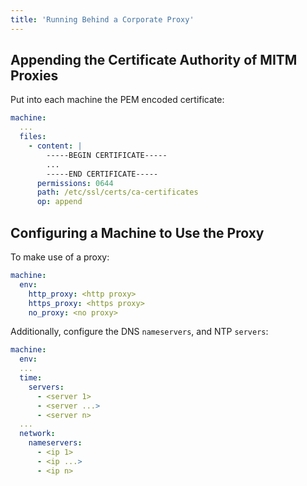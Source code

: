 ```yaml
---
title: 'Running Behind a Corporate Proxy'
---
```


## Appending the Certificate Authority of MITM Proxies

Put into each machine the PEM encoded certificate:

```yaml
machine:
  ...
  files:
    - content: |
        -----BEGIN CERTIFICATE-----
        ...
        -----END CERTIFICATE-----
      permissions: 0644
      path: /etc/ssl/certs/ca-certificates
      op: append
```

## Configuring a Machine to Use the Proxy

To make use of a proxy:

```yaml
machine:
  env:
    http_proxy: <http proxy>
    https_proxy: <https proxy>
    no_proxy: <no proxy>
```

Additionally, configure the DNS `nameservers`, and NTP `servers`:

```yaml
machine:
  env:
  ...
  time:
    servers:
      - <server 1>
      - <server ...>
      - <server n>
  ...
  network:
    nameservers:
      - <ip 1>
      - <ip ...>
      - <ip n>
```
